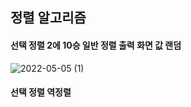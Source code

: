 ## 정렬 알고리즘 
#### 선택 정렬 2에 10승 일반 정렬 출력 화면 값 랜덤
![2022-05-05 (1)](https://user-images.githubusercontent.com/101339244/166856990-d61f09cc-3e09-430e-8873-063c468a025d.png)
#### 선택 정렬 역정렬 
